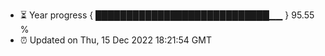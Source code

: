 - ⏳ Year progress { ████████████████████████████▁▁ } 95.55 %
- ⏰ Updated on Thu, 15 Dec 2022 18:21:54 GMT

